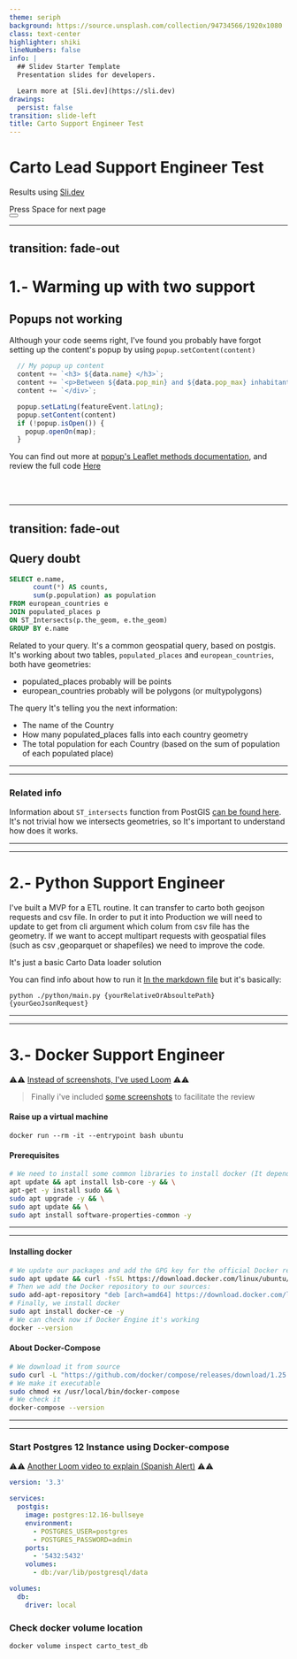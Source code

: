 ```yaml
---
theme: seriph
background: https://source.unsplash.com/collection/94734566/1920x1080
class: text-center
highlighter: shiki
lineNumbers: false
info: |
  ## Slidev Starter Template
  Presentation slides for developers.

  Learn more at [Sli.dev](https://sli.dev)
drawings:
  persist: false
transition: slide-left
title: Carto Support Engineer Test
---
```


# Carto Lead Support Engineer Test

Results using [Sli.dev](https://sli.dev/)

<div class="pt-12">
  <span @click="$slidev.nav.next" class="px-2 py-1 rounded cursor-pointer" hover="bg-white bg-opacity-10">
    Press Space for next page <carbon:arrow-right class="inline"/>
  </span>
</div>

<div class="abs-br m-6 flex gap-2">
  <button @click="$slidev.nav.openInEditor()" title="Open in Editor" class="text-xl slidev-icon-btn opacity-50 !border-none !hover:text-white">
    <carbon:edit />
  </button>
  <a href="https://github.com/slidevjs/slidev" target="_blank" alt="GitHub"
    class="text-xl slidev-icon-btn opacity-50 !border-none !hover:text-white">
    <carbon-logo-github />
  </a>
</div>

<!--
The last comment block of each slide will be treated as slide notes. It will be visible and editable in Presenter Mode along with the slide. [Read more in the docs](https://sli.dev/guide/syntax.html#notes)
-->

---
transition: fade-out
---

# 1.- Warming up with two support

## Popups not working

Although your code seems right, I've found you probably have forgot setting up the content's popup by using
`popup.setContent(content)`

```js {all|73} {lines:true, startLine:67}
  // My popup up content
  content += `<h3> ${data.name} </h3>`;
  content += `<p>Between ${data.pop_min} and ${data.pop_max} inhabitants </p>`;
  content += `</div>`;

  popup.setLatLng(featureEvent.latLng);
  popup.setContent(content)
  if (!popup.isOpen()) {
    popup.openOn(map);
  }
```

<arrow v-click="1" x1="550" y1="120" x2="330" y2="330" color="#564" width="3" arrowSize="1" />

You can find out more at [popup's Leaflet methods documentation](https://leafletjs.com/reference.html#popup-setcontent), and review the full code [Here](./popups.html)


<br>
<br>


---
transition: fade-out
---

## Query doubt

```sql
SELECT e.name,
      count(*) AS counts,
      sum(p.population) as population
FROM european_countries e
JOIN populated_places p
ON ST_Intersects(p.the_geom, e.the_geom)
GROUP BY e.name
```

Related to your query. It's a common geospatial query, based on postgis. 
It's working about two tables, `populated_places` and `european_countries`, both have geometries:
- populated_places probably will be points
- european_countries probably will be polygons (or multypolygons)

The query It's telling you the next information:
- The name of the Country
- How many populated_places falls into each country geometry
- The total population for each Country (based on the sum of population of each populated place)

---
---

### Related info

Information about `ST_intersects` function from PostGIS [can be found here](https://postgis.net/docs/en/ST_Intersects.html). It's not trivial how we intersects geometries, so It's important to understand how does it works.





---
---

#  2.- Python Support Engineer

I've built a MVP for a ETL routine. It can transfer to carto both geojson requests and csv file. 
In order to put it into Production we will need to update to get from cli argument which colum from csv file has the geometry. 
If we want to accept multipart requests with geospatial files (such as csv ,geoparquet or shapefiles) we need to improve the code. 

It's just a basic Carto Data loader solution

You can find info about how to run it [In the markdown file](./python/readme.md) but it's basically:

`python ./python/main.py {yourRelativeOrAbsoultePath} {yourGeoJsonRequest}`

---
---

# 3.- Docker Support Engineer



⚠⚠ [Instead of screenshots, I've used Loom](https://www.loom.com/share/eb69567b7cd64ea6921b8085ebb87471?sid=c436ccb7-0f43-47e2-8597-b7b694aea9ad) ⚠⚠

> Finally i've included [some screenshots](./screenshots/) to facilitate the review

#### Raise up a virtual machine

`docker run --rm -it --entrypoint bash ubuntu`

#### Prerequisites

```bash
# We need to install some common libraries to install docker (It depends on your machine OS)
apt update && apt install lsb-core -y && \
apt-get -y install sudo && \
sudo apt upgrade -y && \
sudo apt update && \
sudo apt install software-properties-common -y
```

---
---

#### Installing docker

```bash
# We update our packages and add the GPG key for the official Docker repository to our system 
sudo apt update && curl -fsSL https://download.docker.com/linux/ubuntu/gpg | sudo apt-key add -
# Then we add the Docker repository to our sources:
sudo add-apt-repository "deb [arch=amd64] https://download.docker.com/linux/ubuntu focal stable" -y 
# Finally, we install docker 
sudo apt install docker-ce -y
# We can check now if Docker Engine it's working
docker --version
```


#### About Docker-Compose
```bash
# We download it from source
sudo curl -L "https://github.com/docker/compose/releases/download/1.25.3/docker-compose-$(uname -s)-$(uname -m)" -o /usr/local/bin/docker-compose
# We make it executable
sudo chmod +x /usr/local/bin/docker-compose
# We check it 
docker-compose --version
```

---
---

### Start Postgres 12 Instance using Docker-compose

⚠⚠ [Another Loom video to explain (Spanish Alert)](https://www.loom.com/share/d2112bef579b406784e949e7124249c2?sid=6b671b99-2566-4803-b1fc-9e7516fbc9cc) ⚠⚠

```yaml
version: '3.3'

services:
  postgis:
    image: postgres:12.16-bullseye
    environment:
      - POSTGRES_USER=postgres
      - POSTGRES_PASSWORD=admin
    ports:
      - '5432:5432'
    volumes: 
      - db:/var/lib/postgresql/data

volumes:
  db:
    driver: local
```

### Check docker volume location
`docker volume inspect carto_test_db`